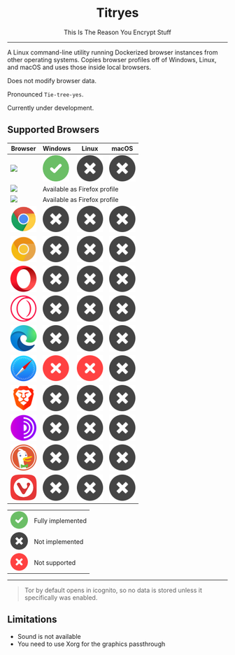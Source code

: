 <div align="center">
    <h1>Titryes</h1>
    <p>
        This Is The Reason You Encrypt Stuff
    </p>
</div>

---

A Linux command-line utility running Dockerized browser instances from other operating systems.
Copies browser profiles off of Windows, Linux, and macOS and uses those inside local browsers.

Does not modify browser data.

Pronounced `Tie-tree-yes`.

Currently under development.

## Supported Browsers

<table>
    <thead>
        <tr>
            <th>Browser</th>
            <th>Windows</th>
            <th>Linux</th>
            <th>macOS</th>
        </tr>
    </thead>
    <tbody>
        <tr>
            <td><img src="svg/browser/firefox.svg" width="60"></td>
            <td><img src="svg/supported.svg" width="60"></td>
            <td><img src="svg/not-implemented.svg" width="60"></td>
            <td><img src="svg/not-implemented.svg" width="60"></td>
        </tr>
        <tr>
            <td><img src="svg/browser/firefox-developer-edition.svg" width="60"></td>
            <td colspan="3">Available as Firefox profile</td>
        </tr>
        <tr>
            <td><img src="svg/browser/firefox-nightly.svg" width="60"></td>
            <td colspan="3">Available as Firefox profile</td>
        </tr>
        <tr>
            <td><img src="svg/browser/chrome.svg" width="60"></td>
            <td><img src="svg/not-implemented.svg" width="60"></td>
            <td><img src="svg/not-implemented.svg" width="60"></td>
            <td><img src="svg/not-implemented.svg" width="60"></td>
        </tr>
        <tr>
            <td><img src="svg/browser/chrome-canary.svg" width="60"></td>
            <td><img src="svg/not-implemented.svg" width="60"></td>
            <td><img src="svg/not-implemented.svg" width="60"></td>
            <td><img src="svg/not-implemented.svg" width="60"></td>
        </tr>
        <tr>
            <td><img src="svg/browser/opera.svg" width="60"></td>
            <td><img src="svg/not-implemented.svg" width="60"></td>
            <td><img src="svg/not-implemented.svg" width="60"></td>
            <td><img src="svg/not-implemented.svg" width="60"></td>
        </tr>
        <tr>
            <td><img src="svg/browser/opera-gx.svg" width="60"></td>
            <td><img src="svg/not-implemented.svg" width="60"></td>
            <td><img src="svg/not-implemented.svg" width="60"></td>
            <td><img src="svg/not-implemented.svg" width="60"></td>
        </tr>
        <tr>
            <td><img src="svg/browser/edge.svg" width="60"></td>
            <td><img src="svg/not-implemented.svg" width="60"></td>
            <td><img src="svg/not-implemented.svg" width="60"></td>
            <td><img src="svg/not-implemented.svg" width="60"></td>
        </tr>
        <tr>
            <td><img src="svg/browser/safari.svg" width="60"></td>
            <td><img src="svg/not-supported.svg" width="60"></td>
            <td><img src="svg/not-supported.svg" width="60"></td>
            <td><img src="svg/not-implemented.svg" width="60"></td>
        </tr>
        <tr>
            <td><img src="svg/browser/brave.svg" width="60"></td>
            <td><img src="svg/not-implemented.svg" width="60"></td>
            <td><img src="svg/not-implemented.svg" width="60"></td>
            <td><img src="svg/not-implemented.svg" width="60"></td>
        </tr>
        <tr>
            <td><img src="svg/browser/tor.svg" width="60"></td>
            <td><img src="svg/not-implemented.svg" width="60"></td>
            <td><img src="svg/not-implemented.svg" width="60"></td>
            <td><img src="svg/not-implemented.svg" width="60"></td>
        </tr>
        <tr>
            <td><img src="svg/browser/duckduckgo.svg" width="60"></td>
            <td><img src="svg/not-implemented.svg" width="60"></td>
            <td><img src="svg/not-implemented.svg" width="60"></td>
            <td><img src="svg/not-implemented.svg" width="60"></td>
        </tr>
        <tr>
            <td><img src="svg/browser/vivaldi.svg" width="60"></td>
            <td><img src="svg/not-implemented.svg" width="60"></td>
            <td><img src="svg/not-implemented.svg" width="60"></td>
            <td><img src="svg/not-implemented.svg" width="60"></td>
        </tr>
    </tbody>
</table>

<table>
    <tbody>
        <tr>
            <td><img src="svg/supported.svg" width="40"></td>
            <td>Fully implemented</td>
        </tr>
        <tr>
            <td><img src="svg/not-implemented.svg" width="40"></td>
            <td>Not implemented</td>
        </tr>
        <tr>
            <td><img src="svg/not-supported.svg" width="40"></td>
            <td>Not supported</td>
        </tr>
    </tbody>
</table>

---

> Tor by default opens in icognito, so no data is stored unless it specifically was enabled.

## Limitations

- Sound is not available
- You need to use Xorg for the graphics passthrough
